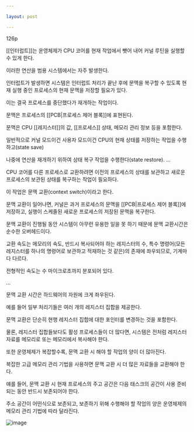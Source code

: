 ```yaml
---

layout: post

---
```


126p

[[인터럽트]]는 운영체제가 CPU 코어를 현재 작업에서 뺏어 내어 커널 루틴을 실행할 수 있게 한다.

이러한 연산을 범용 시스템에서는 자주 발생한다.

인터럽트가 발생하면 시스템은 인터럽트 처리가 끝난 후에 문맥을 복구할 수 있도록 현재 실행 중인 프로세스의 현재 문맥을 저장할 필요가 있다.

이는 결국 프로세스를 중단했다가 재개하는 작업이다.

문맥은 프로세스의 [[PCB|프로세스 제어 블록]]에 표현된다.

문맥은 CPU  [[레지스터]]의 값, [[프로세스]] 상태, 메모리 관리 정보 등을 포함한다.

일반적으로 커널 모드이건 사용자 모드이건 CPU의 현재 상태를 저장하는 작업을 수행하고(state save)

나중에 연산을 재개하기 위하여 상태 복구 작업을 수행한다(state restore).
...

CPU 코어를 다른 프로세스로 교환하려면 이전의 프로세스의 상태를 보관하고 새로운 프로세스의 보관된 상태를 복구하는 작업이 필요하다.

이 작업은 문맥 교환(context switch)이라고 한다.

문맥 교환이 일어나면, 커널은 과거 프로세스의 문맥을 [[PCB|프로세스 제어 블록]]에 저장하고, 실행이 스케줄된 새로운 프로세스의 저장된 문맥을 복구한다.

문맥 교환이 진행될 동안 시스템이 아무런 유용한 일을 못 하기 때문에 문맥 교환시간은 순수한 오버헤드이다.

교환 속도는 메모리의 속도, 반드시 복사되어야 하는 레지스터의 수, 특수 명령어(모든 레지스터를 하나의 명령어로 보관하고 적재하는 것 같은)의 존재에 좌우되므로, 기계마다 다르다.

전형적인 속도는 수 마이크로초까지 분포되어 있다.

...

문맥 교환 시간은 하드웨어의 자원에 크게 좌우된다.

예를 들어 일부 처리기들은 여러 개의 레지스터 집합을 제공한다.

문맥 교환은 단순히 현행 레지스터 집합에 대한 포인터를 변경하는 것을 포함한다.

물론, 레지스터 집합들보다도 활성 프로세스들이 더 많다면, 시스템은 전처럼 레지스터 자료를 메모리로 또는 메모리에서 복사해야 한다.

또한 운영체제가 복잡할수록, 문맥 교환 시 해야 할 작업의 양이 더 많아진다.

복잡한 고급 메모리 관리 기법을 사용하면 문맥 교환 시 더 많은 자료들을 교환해야 한다.

얘를 들어, 문맥 교환 시 현재 프로세스의 주고 공간은 다음 태스크의 공간이 사용 준비되는 동안 반드시 보존되어야 한다.

주소 공간이 어떤식으로 보존되고, 보존하기 위해 수행해야 할 작업의 양은 운영체제의 메모리 관리 기법에 따라 달라진다.

![image](https://user-images.githubusercontent.com/116250393/212076217-0b44125e-883a-4f41-a23e-b572d930cfb2.png)
